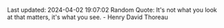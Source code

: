 Last updated: 2024-04-02 19:07:02
Random Quote: It's not what you look at that matters, it's what you see. - Henry David Thoreau